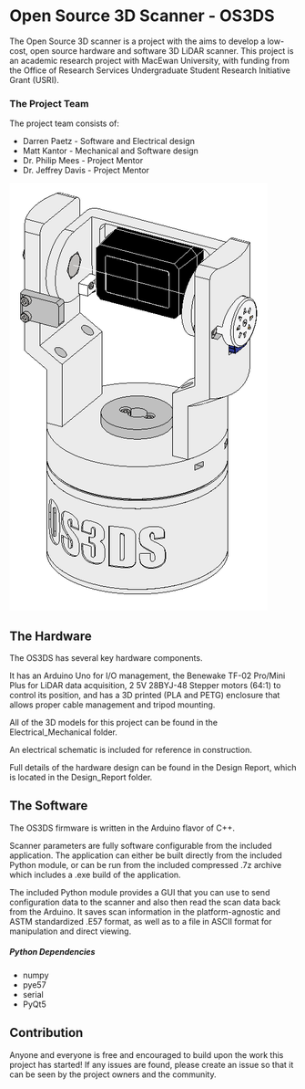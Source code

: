 # Open Source 3D Scanner - OS3DS

The Open Source 3D scanner is a project with the aims to develop a low-cost, open source hardware and software 3D LiDAR scanner.
This project is an academic research project with MacEwan University, with funding from the Office of Research Services Undergraduate Student Research Initiative Grant (USRI).

### The Project Team

The project team consists of:

- Darren Paetz - Software and Electrical design
- Matt Kantor - Mechanical and Software design
- Dr. Philip Mees - Project Mentor
- Dr. Jeffrey Davis - Project Mentor

![The OS3DS](https://github.com/Cavernesque/OS3DS/blob/main/OS3DS.png "The OS3DS")

## The Hardware

The OS3DS has several key hardware components.

It has an Arduino Uno for I/O management, the Benewake TF-02 Pro/Mini Plus for LiDAR data acquisition, 2 5V 28BYJ-48 Stepper motors (64:1) to control its position, and has a 3D printed (PLA and PETG) enclosure that allows proper cable management and tripod mounting.

All of the 3D models for this project can be found in the Electrical_Mechanical folder.

An electrical schematic is included for reference in construction.

Full details of the hardware design can be found in the Design Report, which is located in the Design_Report folder.

## The Software

The OS3DS firmware is written in the Arduino flavor of C++.

Scanner parameters are fully software configurable from the included application. The application can either be built directly from the included Python module, or can be run from the included compressed .7z archive which includes a .exe build of the application.

The included Python module provides a GUI that you can use to send configuration data to the scanner and also then read the scan data back from the Arduino. It saves scan information in the platform-agnostic and ASTM standardized .E57 format, as well as to a file in ASCII format for manipulation and direct viewing.

##### Python Dependencies
- numpy
- pye57
- serial
- PyQt5

## Contribution
Anyone and everyone is free and encouraged to build upon the work this project has started! If any issues are found, please create an issue so that it can be seen by the project owners and the community.